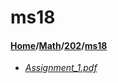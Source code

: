 # ms18
#### [Home](../../..)\/[Math](../..)\/[202](..)\/[ms18]()
- [_Assignment_1.pdf_](Assignment_1.pdf)

